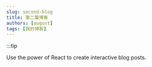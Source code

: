 ```yaml
---
slug: second-blog
title: 第二篇博客
authors: [august]
tags: [我的博客]
---
```




:::tip

Use the power of React to create interactive blog posts.